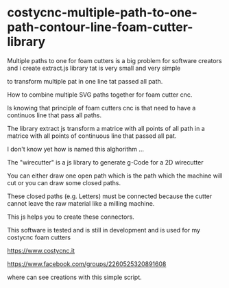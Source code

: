# costycnc-multiple-path-to-one-path-contour-line-foam-cutter-library

Multiple paths to one for foam cutters is a big problem for software creators and i create extract.js library tat is very small and very simple

to transform multiple pat in one line tat passed all path.

How to combine multiple SVG paths together for foam cutter cnc.

Is knowing that principle of foam cutters cnc is that need to have a continuos line that pass all paths.

The library extract js transform a matrice with all points of all path in a matrice with all points of continuous line that passed all pat.

I don't know yet how is named this alghorithm ... 

The "wirecutter" is a js library to generate g-Code for a 2D wirecutter

You can either draw one open path which is the path which the machine will cut or you can draw some closed paths. 

These closed paths (e.g. Letters) must be connected because the cutter cannot leave the raw material like a milling machine. 

This js  helps you to create these connectors.

This software is tested and is still in development and is used for my costycnc foam cutters 


https://www.costycnc.it

https://www.facebook.com/groups/2260525320891608

where can see creations with this simple script.
